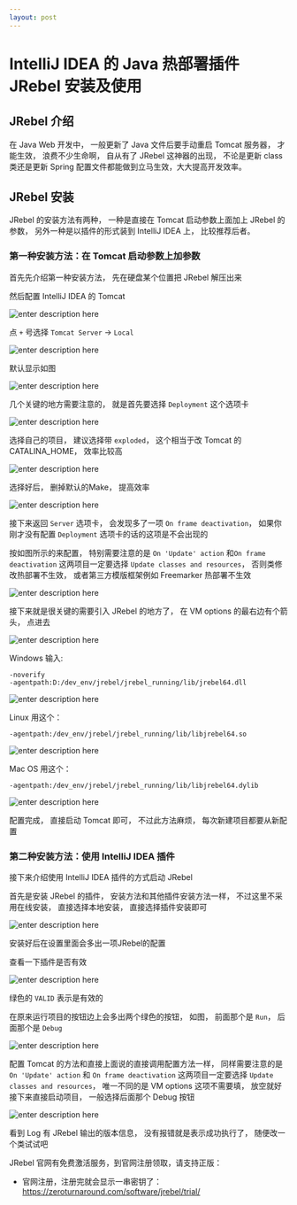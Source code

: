 ```yaml
---
layout: post
---
```

# IntelliJ IDEA 的 Java 热部署插件 JRebel 安装及使用

## JRebel 介绍

在 Java Web 开发中， 一般更新了 Java 文件后要手动重启 Tomcat 服务器， 才能生效， 浪费不少生命啊， 自从有了 JRebel 这神器的出现， 不论是更新 class 类还是更新 Spring 配置文件都能做到立马生效，大大提高开发效率。

## JRebel 安装

JRebel 的安装方法有两种， 一种是直接在 Tomcat 启动参数上面加上 JRebel 的参数， 另外一种是以插件的形式装到 IntelliJ IDEA 上， 比较推荐后者。

### 第一种安装方法：在 Tomcat 启动参数上加参数

首先先介绍第一种安装方法， 先在硬盘某个位置把 JRebel 解压出来

然后配置 IntelliJ IDEA 的 Tomcat

![enter description here][1]

点 `+` 号选择 `Tomcat Server` -> `Local`

![enter description here][2]

默认显示如图

![enter description here][3]

几个关键的地方需要注意的， 就是首先要选择 `Deployment` 这个选项卡

![enter description here][4]

选择自己的项目， 建议选择带 `exploded`， 这个相当于改 Tomcat 的 CATALINA_HOME， 效率比较高

![enter description here][5]

选择好后， 删掉默认的Make， 提高效率

![enter description here][6]

接下来返回 `Server` 选项卡， 会发现多了一项 `On frame deactivation`， 如果你刚才没有配置 `Deployment` 选项卡的话的这项是不会出现的

按如图所示的来配置， 特别需要注意的是 `On 'Update' action` 和`On frame deactivation` 这两项目一定要选择 `Update classes and resources`， 否则类修改热部署不生效， 或者第三方模版框架例如 Freemarker 热部署不生效

![enter description here][7]

接下来就是很关键的需要引入 JRebel 的地方了， 在 VM options 的最右边有个箭头， 点进去

![enter description here][8]

Windows 输入:

    -noverify
    -agentpath:D:/dev_env/jrebel/jrebel_running/lib/jrebel64.dll

![enter description here][9]

Linux 用这个：

    -agentpath:/dev_env/jrebel/jrebel_running/lib/libjrebel64.so

![enter description here][10]

Mac OS 用这个：

    -agentpath:/dev_env/jrebel/jrebel_running/lib/libjrebel64.dylib

![enter description here][11]

配置完成， 直接启动 Tomcat 即可， 不过此方法麻烦， 每次新建项目都要从新配置

### 第二种安装方法：使用 IntelliJ IDEA 插件

接下来介绍使用 IntelliJ IDEA 插件的方式启动 JRebel

首先是安装 JRebel 的插件， 安装方法和其他插件安装方法一样， 不过这里不采用在线安装， 直接选择本地安装， 直接选择插件安装即可

![enter description here][12]

安装好后在设置里面会多出一项JRebel的配置

查看一下插件是否有效

![enter description here][13]

绿色的 `VALID` 表示是有效的

在原来运行项目的按钮边上会多出两个绿色的按钮， 如图， 前面那个是 `Run`， 后面那个是 `Debug`

![enter description here][14]

配置 Tomcat 的方法和直接上面说的直接调用配置方法一样， 同样需要注意的是 `On 'Update' action` 和 `On frame deactivation` 这两项目一定要选择 `Update classes and resources`， 唯一不同的是 VM options 这项不需要填， 放空就好
接下来直接启动项目， 一般选择后面那个 Debug 按钮

![enter description here][15]

看到 Log 有 JRebel 输出的版本信息， 没有报错就是表示成功执行了， 随便改一个类试试吧

JRebel 官网有免费激活服务，到官网注册领取，请支持正版：

- 官网注册，注册完就会显示一串密钥了：<https://zeroturnaround.com/software/jrebel/trial/>

  [1]: ./images/xxviii-jrebel-setup-1.jpg "xxviii-jrebel-setup-1.jpg"
  [2]: ./images/xxviii-jrebel-setup-2.jpg "xxviii-jrebel-setup-2.jpg"
  [3]: ./images/xxviii-jrebel-setup-3.jpg "xxviii-jrebel-setup-3.jpg"
  [4]: ./images/xxviii-jrebel-setup-4.jpg "xxviii-jrebel-setup-4.jpg"
  [5]: ./images/xxviii-jrebel-setup-5.jpg "xxviii-jrebel-setup-5.jpg"
  [6]: ./images/xxviii-jrebel-setup-6.jpg "xxviii-jrebel-setup-6.jpg"
  [7]: ./images/xxviii-jrebel-setup-7.jpg "xxviii-jrebel-setup-7.jpg"
  [8]: ./images/xxviii-jrebel-setup-8.jpg "xxviii-jrebel-setup-8.jpg"
  [9]: ./images/xxviii-jrebel-setup-9.jpg "xxviii-jrebel-setup-9.jpg"
  [10]: ./images/xxviii-jrebel-setup-10.jpg "xxviii-jrebel-setup-10.jpg"
  [11]: ./images/xxviii-jrebel-setup-11.jpg "xxviii-jrebel-setup-11.jpg"
  [12]: ./images/xxviii-jrebel-setup-12.jpg "xxviii-jrebel-setup-12.jpg"
  [13]: ./images/xxviii-jrebel-setup-15.jpg "xxviii-jrebel-setup-15.jpg"
  [14]: ./images/xxviii-jrebel-setup-13.jpg "xxviii-jrebel-setup-13.jpg"
  [15]: ./images/xxviii-jrebel-setup-14.jpg "xxviii-jrebel-setup-14.jpg"
